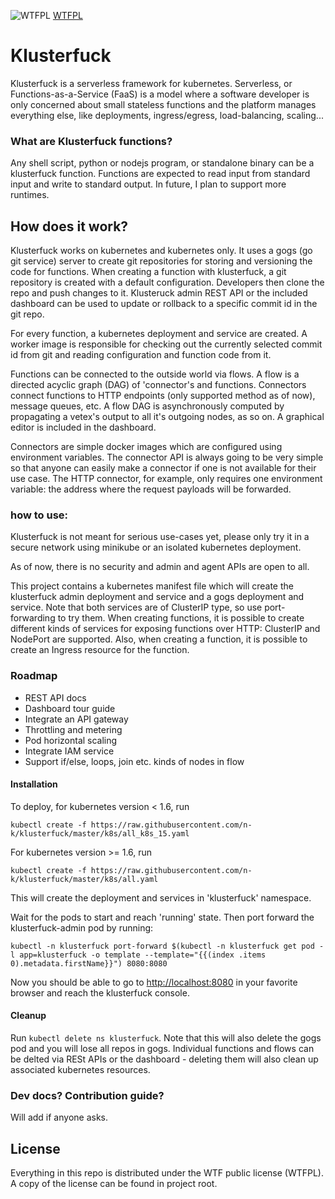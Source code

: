 ![WTFPL](http://www.wtfpl.net/wp-content/uploads/2012/12/wtfpl-badge-4.png)
[WTFPL](http://www.wtfpl.net)

# Klusterfuck
Klusterfuck is a serverless framework for kubernetes. Serverless, or Functions-as-a-Service (FaaS)
is a model where a software developer is only concerned about small stateless functions and the 
platform manages everything else, like deployments, ingress/egress, load-balancing, scaling...

### What are Klusterfuck functions?
Any shell script, python or nodejs program, or standalone binary can be a klusterfuck function. Functions are expected to 
read input from standard input and write to standard output. In future, I plan to support more 
runtimes.

## How does it work?
Klusterfuck works on kubernetes and kubernetes only. 
It uses a gogs (go git service) server to create git repositories for storing and versioning the code 
for functions. When creating a function with klusterfuck, a git repository is created with a default 
configuration. Developers then clone the repo and push changes to it. Klusteruck admin REST API or the 
included dashboard can be used to update or rollback to a specific commit id in the git repo.

For every function, a kubernetes deployment and service are created. A worker image 
is responsible for checking out the currently selected commit id from git and reading 
configuration and function code from it.

Functions can be connected to the outside world via flows. A flow is a directed acyclic graph (DAG) of
'connector's and functions. Connectors connect functions to HTTP endpoints (only supported method as of now),
message queues, etc. A flow DAG is asynchronously computed by propagating a vetex's output to all it's outgoing
nodes, as so on. A graphical editor is included in the dashboard.

Connectors are simple docker images which are configured using environment variables. The connector
API is always going to be very simple so that anyone can easily make a connector if one is not available
for their use case. The HTTP connector, for example, only requires one environment variable: the address 
where the request payloads will be forwarded.

### how to use:
Klusterfuck is not meant for serious use-cases yet, please only try it in a secure network using 
minikube or an isolated kubernetes deployment.

As of now, there is no security and admin and agent APIs are open to all. 

This project contains a kubernetes manifest file which will create the klusterfuck admin 
deployment and service and a gogs deployment and service. Note that both services are of ClusterIP 
type, so use port-forwarding to try them. When creating functions, it is possible to create different 
kinds of services for exposing functions over HTTP: ClusterIP and NodePort are supported. Also, when 
creating a function, it is possible to create an Ingress resource for the function.

### Roadmap
 - REST API docs
 - Dashboard tour guide
 - Integrate an API gateway
 - Throttling and metering
 - Pod horizontal scaling
 - Integrate IAM service
 - Support if/else, loops, join etc. kinds of nodes in flow

#### Installation
To deploy, for kubernetes version < 1.6, run 
 
 `kubectl create -f https://raw.githubusercontent.com/n-k/klusterfuck/master/k8s/all_k8s_15.yaml`

For kubernetes version >= 1.6, run 

`kubectl create -f https://raw.githubusercontent.com/n-k/klusterfuck/master/k8s/all.yaml`

This will create the deployment and services in 'klusterfuck' namespace.

Wait for the pods to start and reach 'running' state. Then port forward the klusterfuck-admin pod by 
running:

`kubectl -n klusterfuck port-forward $(kubectl -n klusterfuck get pod -l app=klusterfuck -o template --template="{{(index .items 0).metadata.firstName}}") 8080:8080`

Now you should be able to go to [http://localhost:8080](http://localhost:8080) in your favorite 
browser and reach the klusterfuck console.

#### Cleanup
Run `kubectl delete ns klusterfuck`. Note that this will also delete the gogs pod and you will lose 
all repos in gogs. Individual functions and flows can be delted via RESt APIs or the dashboard - deleting
them will also clean up associated kubernetes resources.

### Dev docs? Contribution guide?
Will add if anyone asks.

## License
Everything in this repo is distributed under the WTF public license (WTFPL). A copy of the license 
can be found in project root.
